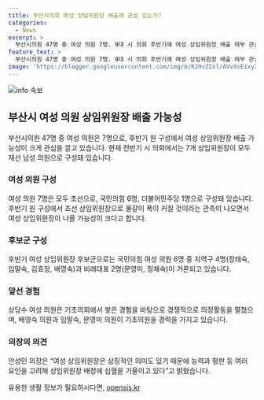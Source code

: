 ```yaml
---
title: 부산시의회 여성 상임위원장 배출에 관심 있는가?
categories:
  - News
excerpt: >
  부산시의원 47명 중 여성 의원 7명. 9대 시 의회 후반기에 여성 상임위원장 배출 여부 관심. 초선 상임위원장 예상으로 여성 상임위원장 나올 가능성 큼. 국민의힘 6명, 더민주 1명 여성 의원. 후반기 여성 상임위원장 후보군 국민의힘 여성 의원 6명 중 4명 지역구, 2명 비례대표. 여성 의원들 기초의회 경험 토대로 의정활동 경쟁. 전반기에는 배영숙·정채숙 의원이 위원장 맡아. 여성 상임위원장에 안성민 의장 고려 요인을 밝히며 심혈 기울임.
feature_text: >
  부산시의원 47명 중 여성 의원 7명. 9대 시 의회 후반기에 여성 상임위원장 배출 여부 관심. 초선 상임위원장 예상으로 여성 상임위원장 나올 가능성 큼. 국민의힘 6명, 더민주 1명 여성 의원. 후반기 여성 상임위원장 후보군 국민의힘 여성 의원 6명 중 4명 지역구, 2명 비례대표. 여성 의원들 기초의회 경험 토대로 의정활동 경쟁. 전반기에는 배영숙·정채숙 의원이 위원장 맡아. 여성 상임위원장에 안성민 의장 고려 요인을 밝히며 심혈 기울임.
image: 'https://blogger.googleusercontent.com/img/b/R29vZ2xl/AVvXsEixyZcFfHzMRdzZMjFBmAUKJYCLCGyLL1o632UiGVXcaFdKo_bkvkuCioo0uUKlGfBVcT3P84aROyZIXSBEx3Aw5nCQ3pTgDom1WDC4m8eifvWiAmWEEVb4x6G_l8C0QH225ldMjyaFvpxGEBGNO37VmDTDMHGhJPq73UglMfDca1-0aw/s1600/blogspot.png'
---
```


<p><img src="https://blogger.googleusercontent.com/img/b/R29vZ2xl/AVvXsEixyZcFfHzMRdzZMjFBmAUKJYCLCGyLL1o632UiGVXcaFdKo_bkvkuCioo0uUKlGfBVcT3P84aROyZIXSBEx3Aw5nCQ3pTgDom1WDC4m8eifvWiAmWEEVb4x6G_l8C0QH225ldMjyaFvpxGEBGNO37VmDTDMHGhJPq73UglMfDca1-0aw/s1600/blogspot.png" alt="info 속보" /></p>

<h2 data-ke-size="size26">부산시 여성 의원 상임위원장 배출 가능성</h2>

<p data-ke-size="size16">부산시의원 47명 중 여성 의원은 7명으로, 후반기 원 구성에서 여성 상임위원장 배출 가능성이 크게 관심을 끌고 있습니다. 현재 전반기 시 의회에서는 7개 상임위원장이 모두 재선 남성 의원으로 구성돼 있습니다.</p>

<h3><b>여성 의원 구성</b></h3>

<p data-ke-size="size16">여성 의원 7명은 모두 초선으로, 국민의힘 6명, 더불어민주당 1명으로 구성돼 있습니다. 후반기 원 구성에서 초선 상임위원장으로 물갈이 폭이 커질 것이라는 관측이 나오면서 여성 상임위원장이 나올 가능성이 크다고 합니다.</p>

<h3><b>후보군 구성</b></h3>

<p data-ke-size="size16">후반기 여성 상임위원장 후보군으로는 국민의힘 여성 의원 6명 중 지역구 4명(정태숙, 임말숙, 김효정, 배영숙)과 비례대표 2명(문영미, 정채숙)이 거론되고 있습니다.</p>

<h3><b>앞선 경험</b></h3>

<p data-ke-size="size16">상당수 여성 의원은 기초의회에서 쌓은 경험을 바탕으로 경쟁적으로 의정활동을 펼쳤으며, 배영숙 의원과 임말숙, 문영미 의원이 기초의원을 경력을 가지고 있습니다.</p>

<h3><b>의장의 의견</b></h3>

<p data-ke-size="size16">안성민 의장은 “여성 상임위원장은 상징적인 의미도 있기 때문에 능력과 평판 등 여러 요인을 고려해 상임위원장 배정에 심혈을 기울이고 있다”고 밝혔습니다.</p>
유용한 생활 정보가 필요하시다면, <a href="https://opensis.kr" rel="dofollow">opensis.kr</a>


